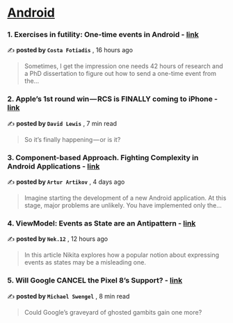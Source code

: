 
<h1><a href=https://medium.com/tag/android/recommended target="_blank" rel="noopener noreferrer">Android</a></h1>
<h3>1. Exercises in futility: One-time events in Android - <a href=https://medium.com/itnext/exercises-in-futility-one-time-events-in-android-ddbdd7b5bd1c?source=tag_recommended_feed---------0-84----------android----------3ea24d26_5add_417e_8fee_a4752adbcf4f------- target="_blank" rel="noopener noreferrer">link</a></h3>

✍️ **posted by `Costa Fotiadis`** <date> , 16 hours ago</date>

<blockquote>Sometimes, I get the impression one needs 42 hours of research and a PhD dissertation to figure out how to send a one-time event from the…</blockquote>

<h3>2. Apple’s 1st round win — RCS is FINALLY coming to iPhone - <a href=https://medium.com/macoclock/apples-1st-round-win-rcs-is-finally-coming-to-iphone-0a7804381e12?source=tag_recommended_feed---------1-107----------android----------3ea24d26_5add_417e_8fee_a4752adbcf4f------- target="_blank" rel="noopener noreferrer">link</a></h3>

✍️ **posted by `David Lewis`** <date> , 7 min read</date>

<blockquote>So it’s finally happening — or is it?</blockquote>

<h3>3. Component-based Approach. Fighting Complexity in Android Applications - <a href=https://medium.com/@a.artikov/component-based-approach-fighting-complexity-in-android-applications-2eaf5e8c5fad?source=tag_recommended_feed---------2-85----------android----------3ea24d26_5add_417e_8fee_a4752adbcf4f------- target="_blank" rel="noopener noreferrer">link</a></h3>

✍️ **posted by `Artur Artikov`** <date> , 4 days ago</date>

<blockquote>Imagine starting the development of a new Android application. At this stage, major problems are unlikely. You have implemented only the…</blockquote>

<h3>4. ViewModel: Events as State are an Antipattern - <a href=https://medium.com/@Nek.12/viewmodel-events-as-state-are-an-antipattern-35ff4fbc6fb6?source=tag_recommended_feed---------3-84----------android----------3ea24d26_5add_417e_8fee_a4752adbcf4f------- target="_blank" rel="noopener noreferrer">link</a></h3>

✍️ **posted by `Nek.12`** <date> , 12 hours ago</date>

<blockquote>In this article Nikita explores how a popular notion about expressing events as states may be a misleading one.</blockquote>

<h3>5. Will Google CANCEL the Pixel 8’s Support? - <a href=https://medium.com/@michaelswengel/will-google-cancel-the-pixel-8s-support-21a5f230fd85?source=tag_recommended_feed---------4-107----------android----------3ea24d26_5add_417e_8fee_a4752adbcf4f------- target="_blank" rel="noopener noreferrer">link</a></h3>

✍️ **posted by `Michael Swengel`** <date> , 8 min read</date>

<blockquote>Could Google’s graveyard of ghosted gambits gain one more?</blockquote>


